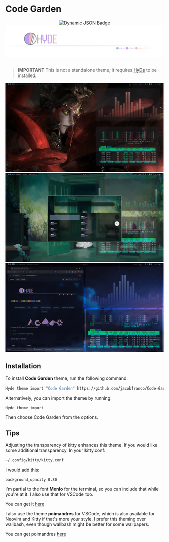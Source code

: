 # Code Garden

<div align="center">
    <a href="https://discord.gg/AYbJ9MJez7">
        <img alt="Dynamic JSON Badge" src="https://img.shields.io/badge/dynamic/json?url=https%3A%2F%2Fdiscordapp.com%2Fapi%2Finvites%2FmT5YqjaJFh%3Fwith_counts%3Dtrue&query=%24.approximate_member_count&suffix=%20members&style=for-the-badge&logo=discord&logoSize=auto&label=The%20HyDe%20Project&labelColor=ebbcba&color=c79bf0">    
    </a>
</div>
<div align="center"><img src="https://raw.githubusercontent.com/prasanthrangan/hyprdots/main/Source/assets/hyde_banner.png"><br><br></div>

> **IMPORTANT**
> This is not a standalone theme, it requires [HyDe](https://github.com/Hyde-project/hyde) to be installed.

![t1](./screenshots/1.png)
![t2](./screenshots/2.png)
![t3](./screenshots/3.png)

## Installation

To install **Code Garden** theme, run the following command:

```sh
Hyde theme import "Code Garden" https://github.com/jacobfranco/Code-Garden
```

Alternatively, you can import the theme by running:

```sh
Hyde theme import
```

Then choose Code Garden from the options.

## Tips

Adjusting the transparency of kitty enhances this theme. If you would like some additional transparency. In your kitty.conf:

```
~/.config/kitty/kitty.conf
```

I would add this:

```
background_opacity 0.80
```

I'm partial to the font **Menlo** for the terminal, so you can include that while you're at it. I also use that for VSCode too.

You can get it [here](https://github.com/hbin/top-programming-fonts/tree/master)

I also use the theme **poimandres** for VSCode, which is also available for Neovim and Kitty if that's more your style. I prefer this theming over wallbash, even though wallbash might be better for some wallpapers.

You can get poimandres [here](https://github.com/drcmda/poimandres-theme)
